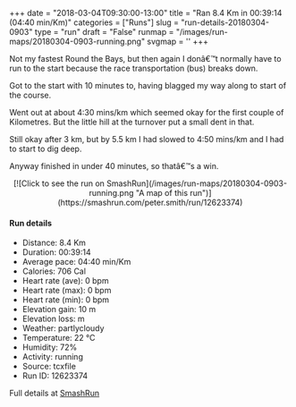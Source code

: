 +++
date = "2018-03-04T09:30:00-13:00"
title = "Ran 8.4 Km in 00:39:14 (04:40 min/Km)"
categories = ["Runs"]
slug = "run-details-20180304-0903"
type = "run"
draft = "False"
runmap = "/images/run-maps/20180304-0903-running.png"
svgmap = '<polyline points="0 47, 0 47, 0 47, 2 47, 5 48, 7 49, 8 49, 10 49, 12 49, 15 49, 18 49, 19 49, 21 50, 21 50, 22 51, 25 53, 26 54, 27 55, 29 56, 31 56, 33 56, 35 56, 40 55, 41 54, 42 53, 44 53, 44 53, 47 53, 49 54, 51 54, 52 53, 53 53, 54 51, 54 51, 54 50, 53 48, 53 47, 53 46, 53 46, 53 46, 57 46, 59 46, 61 46, 62 45, 62 45, 64 45, 66 46, 67 47, 68 48, 69 49, 71 49, 73 50, 75 49, 76 49, 77 48, 77 48, 79 49, 79 49, 81 50, 84 51, 86 52, 91 53, 92 53, 94 52, 96 52, 97 52, 99 53, 100 53, 100 53">'
+++

Not my fastest Round the Bays, but then again I donâ€™t normally have to run to the start because the race transportation (bus) breaks    down. 

Got to the start with 10 minutes to, having blagged my way along to start of the course. 

Went out at about 4:30 mins/km which seemed okay for the first couple of Kilometres. But the little hill at the turnover put a small dent in that. 

Still okay after 3 km, but by 5.5 km I had slowed to 4:50 mins/km and I had to start to dig deep. 

Anyway finished in under 40 minutes, so thatâ€™s a win. 

<!--more-->

<center>
[![Click to see the run on SmashRun](/images/run-maps/20180304-0903-running.png "A map of this run")](https://smashrun.com/peter.smith/run/12623374)
</center>

#### Run details

* Distance: 8.4 Km
* Duration: 00:39:14
* Average pace: 04:40 min/Km
* Calories: 706 Cal
* Heart rate (ave): 0 bpm
* Heart rate (max): 0 bpm
* Heart rate (min): 0 bpm
* Elevation gain: 10 m
* Elevation loss:  m
* Weather: partlycloudy
* Temperature: 22 &deg;C
* Humidity: 72%
* Activity: running
* Source: tcxfile
* Run ID: 12623374

Full details at [SmashRun](https://smashrun.com/peter.smith/run/12623374)
